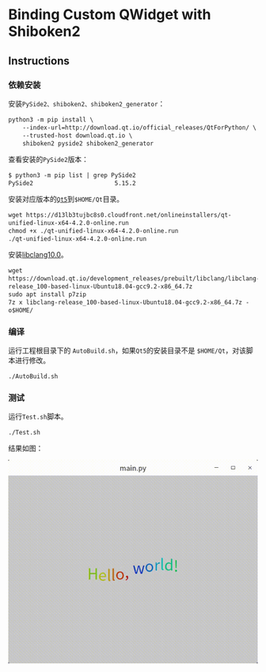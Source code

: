 # Binding Custom QWidget with Shiboken2



## Instructions

### 依赖安装

安装`PySide2、shiboken2、shiboken2_generator`：

```shell
python3 -m pip install \
    --index-url=http://download.qt.io/official_releases/QtForPython/ \
    --trusted-host download.qt.io \
    shiboken2 pyside2 shiboken2_generator
```

查看安装的`PySide2`版本：

```shell
$ python3 -m pip list | grep PySide2
PySide2                       5.15.2
```



安装对应版本的[`Qt5`](https://www.qt.io/download)到`$HOME/Qt`目录。

```shell
wget https://d13lb3tujbc8s0.cloudfront.net/onlineinstallers/qt-unified-linux-x64-4.2.0-online.run
chmod +x ./qt-unified-linux-x64-4.2.0-online.run
./qt-unified-linux-x64-4.2.0-online.run
```



安装[libclang10.0](https://download.qt.io/development_releases/prebuilt/libclang/)。

```shell
wget https://download.qt.io/development_releases/prebuilt/libclang/libclang-release_100-based-linux-Ubuntu18.04-gcc9.2-x86_64.7z
sudo apt install p7zip
7z x libclang-release_100-based-linux-Ubuntu18.04-gcc9.2-x86_64.7z -o$HOME/
```



### 编译

运行工程根目录下的 `AutoBuild.sh`，如果`Qt5`的安装目录不是 `$HOME/Qt`，对该脚本进行修改。

```shell
./AutoBuild.sh
```



### 测试

运行`Test.sh`脚本。

```shell
./Test.sh
```

结果如图：

![WiggleText](./Docs/Widget.gif)